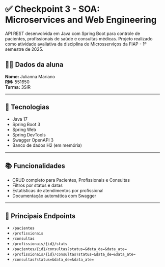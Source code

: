 # ✅ Checkpoint 3 - SOA: Microservices and Web Engineering

API REST desenvolvida em Java com Spring Boot para controle de pacientes, profissionais de saúde e consultas médicas. Projeto realizado como atividade avaliativa da disciplina de Microsserviços da FIAP - 1º semestre de 2025.

## 👩‍🎓 Dados da aluna
**Nome:** Julianna Mariano  
**RM:** 551650  
**Turma:** 3SIR 

---

## 🚀 Tecnologias
- Java 17
- Spring Boot 3
- Spring Web
- Spring DevTools
- Swagger OpenAPI 3
- Banco de dados H2 (em memória)

---

## 📚 Funcionalidades
- CRUD completo para Pacientes, Profissionais e Consultas
- Filtros por status e datas
- Estatísticas de atendimentos por profissional
- Documentação automática com Swagger

---

## 🔗 Principais Endpoints

- `/pacientes`
- `/profissionais`
- `/consultas`
- `/profissionais/{id}/stats`
- `/pacientes/{id}/consultas?status=&data_de=&data_ate=`
- `/profissionais/{id}/consultas?status=&data_de=&data_ate=`
- `/consultas?status=&data_de=&data_ate=`



